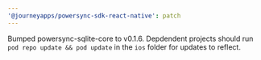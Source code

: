 ```yaml
---
'@journeyapps/powersync-sdk-react-native': patch
---
```


Bumped powersync-sqlite-core to v0.1.6. Depdendent projects should run `pod repo update && pod update` in the `ios` folder for updates to reflect.
